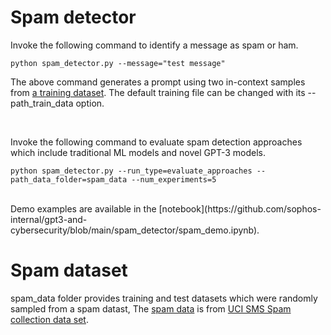 # Spam detector

Invoke the following command to identify a message as spam or ham.

```
python spam_detector.py --message="test message"
```

The above command generates a prompt using two in-context samples from [a training dataset](./spam_data/experiment_1/train_2.csv). The default training file can be changed with its --path_train_data option.

<br>

Invoke the following command to evaluate spam detection approaches which include traditional ML models and novel GPT-3 models.

```
python spam_detector.py --run_type=evaluate_approaches --path_data_folder=spam_data --num_experiments=5
```

<br>
Demo examples are available in the [notebook](https://github.com/sophos-internal/gpt3-and-cybersecurity/blob/main/spam_detector/spam_demo.ipynb).

# Spam dataset
spam_data folder provides training and test datasets which were randomly sampled from a spam datast, The [spam data](./spam_data/SMSSpamCollection) is from [UCI SMS Spam collection data set](https://archive.ics.uci.edu/ml/datasets/sms+spam+collection).
